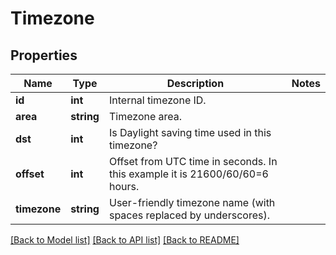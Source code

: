 # Timezone

## Properties
Name | Type | Description | Notes
------------ | ------------- | ------------- | -------------
**id** | **int** | Internal timezone ID. | 
**area** | **string** | Timezone area. | 
**dst** | **int** | Is Daylight saving time used in this timezone? | 
**offset** | **int** | Offset from UTC time in seconds. In this example it is 21600/60/60&#x3D;6 hours. | 
**timezone** | **string** | User-friendly timezone name (with spaces replaced by underscores). | 

[[Back to Model list]](../README.md#documentation-for-models) [[Back to API list]](../README.md#documentation-for-api-endpoints) [[Back to README]](../README.md)


